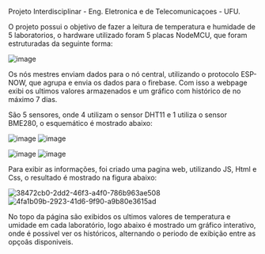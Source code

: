  Projeto Interdisciplinar - Eng. Eletronica e de Telecomunicaçoes - UFU.
 
 O projeto possui o objetivo de fazer a leitura de temperatura e humidade de 5 laboratorios, o hardware utilizado foram 5 placas NodeMCU, que foram estruturadas da seguinte forma:
 
 ![image](https://user-images.githubusercontent.com/98746083/187809960-46f7cc57-36b9-4f6f-9709-bcff95086d93.png)
 
 Os nós mestres enviam dados para o nó central, utilizando o protocolo ESP-NOW, que  agrupa e envia os dados para o firebase. Com isso a  webpage exibi os ultimos valores armazenados e um gráfico com histórico de no máximo 7 dias.

São 5 sensores, onde 4 utilizam o sensor DHT11 e 1 utiliza o sensor BME280, o esquemático é mostrado abaixo:

![image](https://user-images.githubusercontent.com/98746083/187810591-0fff3302-c695-4206-abf2-756506670d8f.png)
![image](https://user-images.githubusercontent.com/98746083/187810607-8703a47c-605f-4e68-8c7a-5a0a6cd7e75f.png)



![image](https://user-images.githubusercontent.com/98746083/187810655-95ec9d08-cb07-48d7-8b28-427b5d943be1.png)
![image](https://user-images.githubusercontent.com/98746083/197430653-5a742685-5bc9-4b5a-971c-f39588b51487.png)


 Para exibir as informações, foi criado uma pagina web, utilizando JS, Html e Css, o resultado é mostrado na figura abaixo:
 


![38472cb0-2dd2-46f3-a4f0-786b963ae508](https://user-images.githubusercontent.com/98746083/197430611-600c6707-4b67-4e33-b224-8314f0634f98.jpg)
![4fa1b09b-2923-41d6-9f90-a9b80e3615ad](https://user-images.githubusercontent.com/98746083/197430615-2656a4d2-8c0c-4da8-ad6b-1fa5f6d00faf.jpg)

No topo da página são exibidos os ultimos valores de temperatura e umidade em cada laboratório, logo abaixo é mostrado um gráfico interativo, onde é possivel ver os históricos, alternando o periodo de exibição entre as opçoãs disponiveis.
